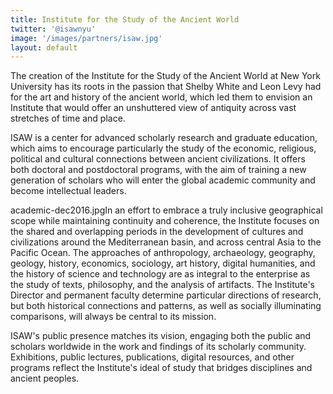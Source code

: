 ```yaml
---
title: Institute for the Study of the Ancient World
twitter: '@isawnyu'
image: '/images/partners/isaw.jpg'
layout: default
---
```

The creation of the Institute for the Study of the Ancient World at New York University has its roots in the passion that Shelby White and Leon Levy had for the art and history of the ancient world, which led them to envision an Institute that would offer an unshuttered view of antiquity across vast stretches of time and place.

ISAW is a center for advanced scholarly research and graduate education, which aims to encourage particularly the study of the economic, religious, political and cultural connections between ancient civilizations. It offers both doctoral and postdoctoral programs, with the aim of training a new generation of scholars who will enter the global academic community and become intellectual leaders.

academic-dec2016.jpgIn an effort to embrace a truly inclusive geographical scope while maintaining continuity and coherence, the Institute focuses on the shared and overlapping periods in the development of cultures and civilizations around the Mediterranean basin, and across central Asia to the Pacific Ocean. The approaches of anthropology, archaeology, geography, geology, history, economics, sociology, art history, digital humanities, and the history of science and technology are as integral to the enterprise as the study of texts, philosophy, and the analysis of artifacts. The Institute's Director and permanent faculty determine particular directions of research, but both historical connections and patterns, as well as socially illuminating comparisons, will always be central to its mission.

ISAW's public presence matches its vision, engaging both the public and scholars worldwide in the work and findings of its scholarly community. Exhibitions, public lectures, publications, digital resources, and other programs reflect the Institute's ideal of study that bridges disciplines and ancient peoples.
